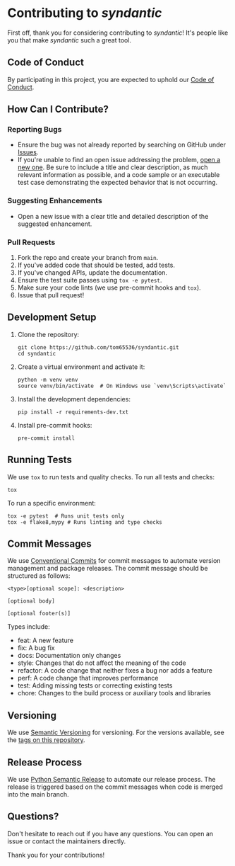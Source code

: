 # Contributing to _syndantic_

First off, thank you for considering contributing to _syndantic_! It's people like you that make _syndantic_ such a great tool.

## Code of Conduct

By participating in this project, you are expected to uphold our [Code of Conduct](CODE_OF_CONDUCT.md).

## How Can I Contribute?

### Reporting Bugs

- Ensure the bug was not already reported by searching on GitHub under [Issues](https://github.com/tom65536/syndantic/issues).
- If you're unable to find an open issue addressing the problem, [open a new one](https://github.com/tom65536/syndantic/issues/new). Be sure to include a title and clear description, as much relevant information as possible, and a code sample or an executable test case demonstrating the expected behavior that is not occurring.

### Suggesting Enhancements

- Open a new issue with a clear title and detailed description of the suggested enhancement.

### Pull Requests

1. Fork the repo and create your branch from `main`.
2. If you've added code that should be tested, add tests.
3. If you've changed APIs, update the documentation.
4. Ensure the test suite passes using `tox -e pytest`.
5. Make sure your code lints (we use pre-commit hooks and `tox`).
6. Issue that pull request!

## Development Setup

1. Clone the repository:
    ```
    git clone https://github.com/tom65536/syndantic.git
    cd syndantic
    ```

2. Create a virtual environment and activate it:
    ```
    python -m venv venv
    source venv/bin/activate  # On Windows use `venv\Scripts\activate`
    ```

3. Install the development dependencies:
    ```
    pip install -r requirements-dev.txt
    ```

4. Install pre-commit hooks:
    ```
    pre-commit install
    ```

## Running Tests

We use `tox` to run tests and quality checks. To run all tests and checks:

```
tox
```

To run a specific environment:

```
tox -e pytest  # Runs unit tests only
tox -e flake8,mypy # Runs linting and type checks
```

## Commit Messages

We use [Conventional Commits](https://www.conventionalcommits.org/) for commit messages to automate version management and package releases. The commit message should be structured as follows:

```
<type>[optional scope]: <description>

[optional body]

[optional footer(s)]
```

Types include:

- feat: A new feature
- fix: A bug fix
- docs: Documentation only changes
- style: Changes that do not affect the meaning of the code
- refactor: A code change that neither fixes a bug nor adds a feature
- perf: A code change that improves performance
- test: Adding missing tests or correcting existing tests
- chore: Changes to the build process or auxiliary tools and libraries

## Versioning

We use [Semantic Versioning](http://semver.org/) for versioning.
For the versions available, see the
[tags on this repository](https://github.com/tom65536/syndantic/tags).

## Release Process

We use
[Python Semantic Release](https://python-semantic-release.readthedocs.io/)
to automate our release process.
The release is triggered based on the commit messages when code is
merged into the main branch.

## Questions?

Don't hesitate to reach out if you have any questions.
You can open an issue or contact the maintainers directly.

Thank you for your contributions!
